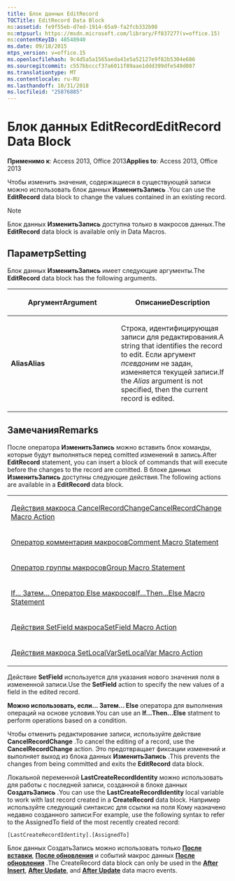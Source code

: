 ```yaml
---
title: Блок данных EditRecord
TOCTitle: EditRecord Data Block
ms:assetid: fe9f55eb-d7ed-1914-65a9-fa2fcb332b98
ms:mtpsurl: https://msdn.microsoft.com/library/Ff837277(v=office.15)
ms:contentKeyID: 48548940
ms.date: 09/18/2015
mtps_version: v=office.15
ms.openlocfilehash: 9c4d5a5a1565aeda41e5a52127e9f82b5304e686
ms.sourcegitcommit: c557bbcccf37a6011f89aae1ddd399dfe549d087
ms.translationtype: MT
ms.contentlocale: ru-RU
ms.lasthandoff: 10/31/2018
ms.locfileid: "25876885"
---
```

# <a name="editrecord-data-block"></a><span data-ttu-id="4437c-102">Блок данных EditRecord</span><span class="sxs-lookup"><span data-stu-id="4437c-102">EditRecord Data Block</span></span>

<span data-ttu-id="4437c-103">**Применимо к**: Access 2013, Office 2013</span><span class="sxs-lookup"><span data-stu-id="4437c-103">**Applies to**: Access 2013, Office 2013</span></span>

<span data-ttu-id="4437c-104">Чтобы изменить значения, содержащиеся в существующей записи можно использовать блок данных **ИзменитьЗапись** .</span><span class="sxs-lookup"><span data-stu-id="4437c-104">You can use the **EditRecord** data block to change the values contained in an existing record.</span></span>

> [!NOTE]
> <span data-ttu-id="4437c-105">Блок данных **ИзменитьЗапись** доступна только в макросов данных.</span><span class="sxs-lookup"><span data-stu-id="4437c-105">The **EditRecord** data block is available only in Data Macros.</span></span>


## <a name="setting"></a><span data-ttu-id="4437c-106">Параметр</span><span class="sxs-lookup"><span data-stu-id="4437c-106">Setting</span></span>

<span data-ttu-id="4437c-107">Блок данных **ИзменитьЗапись** имеет следующие аргументы.</span><span class="sxs-lookup"><span data-stu-id="4437c-107">The **EditRecord** data block has the following arguments.</span></span>

<table>
<colgroup>
<col style="width: 50%" />
<col style="width: 50%" />
</colgroup>
<thead>
<tr class="header">
<th><p><span data-ttu-id="4437c-108">Аргумент</span><span class="sxs-lookup"><span data-stu-id="4437c-108">Argument</span></span></p></th>
<th><p><span data-ttu-id="4437c-109">Описание</span><span class="sxs-lookup"><span data-stu-id="4437c-109">Description</span></span></p></th>
</tr>
</thead>
<tbody>
<tr class="odd">
<td><p><span data-ttu-id="4437c-110"><strong>Alias</strong></span><span class="sxs-lookup"><span data-stu-id="4437c-110"><strong>Alias</strong></span></span></p></td>
<td><p><span data-ttu-id="4437c-111">Строка, идентифицирующая записи для редактирования.</span><span class="sxs-lookup"><span data-stu-id="4437c-111">A string that identifies the record to edit.</span></span> <span data-ttu-id="4437c-112">Если аргумент <em>псевдоним</em> не задан, изменяется текущей записи.</span><span class="sxs-lookup"><span data-stu-id="4437c-112">If the <em>Alias</em> argument is not specified, then the current record is edited.</span></span></p></td>
</tr>
</tbody>
</table>

## <a name="remarks"></a><span data-ttu-id="4437c-113">Замечания</span><span class="sxs-lookup"><span data-stu-id="4437c-113">Remarks</span></span>

<span data-ttu-id="4437c-114">После оператора **ИзменитьЗапись** можно вставить блок команды, которые будут выполняться перед comitted изменений в запись.</span><span class="sxs-lookup"><span data-stu-id="4437c-114">After **EditRecord** statement, you can insert a block of commands that will execute before the changes to the record are comitted.</span></span> <span data-ttu-id="4437c-115">В блоке данных **ИзменитьЗапись** доступны следующие действия.</span><span class="sxs-lookup"><span data-stu-id="4437c-115">The following actions are available in a **EditRecord** data block.</span></span>

<table>
<colgroup>
<col style="width: 100%" />
</colgroup>
<tbody>
<tr class="odd">
<td><p><span data-ttu-id="4437c-116"><a href="cancelrecordchange-macro-action.md">Действия макроса CancelRecordChange</a></span><span class="sxs-lookup"><span data-stu-id="4437c-116"><a href="cancelrecordchange-macro-action.md">CancelRecordChange Macro Action</a></span></span></p></td>
</tr>
<tr class="even">
<td><p><span data-ttu-id="4437c-117"><a href="comment-macro-statement.md">Оператор комментария макросов</a></span><span class="sxs-lookup"><span data-stu-id="4437c-117"><a href="comment-macro-statement.md">Comment Macro Statement</a></span></span></p></td>
</tr>
<tr class="odd">
<td><p><span data-ttu-id="4437c-118"><a href="group-macro-statement.md">Оператор группы макросов</a></span><span class="sxs-lookup"><span data-stu-id="4437c-118"><a href="group-macro-statement.md">Group Macro Statement</a></span></span></p></td>
</tr>
<tr class="even">
<td><p><span data-ttu-id="4437c-119"><a href="if-then-else-macro-block.md">If... Затем... Оператор Else макросов</a></span><span class="sxs-lookup"><span data-stu-id="4437c-119"><a href="if-then-else-macro-block.md">If...Then...Else Macro Statement</a></span></span></p></td>
</tr>
<tr class="odd">
<td><p><span data-ttu-id="4437c-120"><a href="setfield-macro-action.md">Действия SetField макроса</a></span><span class="sxs-lookup"><span data-stu-id="4437c-120"><a href="setfield-macro-action.md">SetField Macro Action</a></span></span></p></td>
</tr>
<tr class="even">
<td><p><span data-ttu-id="4437c-121"><a href="setlocalvar-macro-action.md">Действия макроса SetLocalVar</a></span><span class="sxs-lookup"><span data-stu-id="4437c-121"><a href="setlocalvar-macro-action.md">SetLocalVar Macro Action</a></span></span></p></td>
</tr>
</tbody>
</table>

<span data-ttu-id="4437c-122">Действие **SetField** используется для указания нового значения поля в измененной записи.</span><span class="sxs-lookup"><span data-stu-id="4437c-122">Use the **SetField** action to specify the new values of a field in the edited record.</span></span>

<span data-ttu-id="4437c-123">**Можно использовать, если... Затем... Else** оператора для выполнения операций на основе условия.</span><span class="sxs-lookup"><span data-stu-id="4437c-123">You can use an **If...Then...Else** statment to perform operations based on a condition.</span></span>

<span data-ttu-id="4437c-124">Чтобы отменить редактирование записи, используйте действие **CancelRecordChange** .</span><span class="sxs-lookup"><span data-stu-id="4437c-124">To cancel the editing of a record, use the **CancelRecordChange** action.</span></span> <span data-ttu-id="4437c-125">Это предотвращает фиксации изменений и выполняет выход из блока данных **ИзменитьЗапись** .</span><span class="sxs-lookup"><span data-stu-id="4437c-125">This prevents the changes from being committed and exits the **EditRecord** data block.</span></span>

<span data-ttu-id="4437c-126">Локальной переменной **LastCreateRecordIdentity** можно использовать для работы с последней записи, созданной в блоке данных **СоздатьЗапись** .</span><span class="sxs-lookup"><span data-stu-id="4437c-126">You can use the **LastCreateRecordIdentity** local variable to work with last record created in a **CreateRecord** data block.</span></span> <span data-ttu-id="4437c-127">Например используйте следующий синтаксис для ссылки на поля Кому назначено недавно созданного записи:</span><span class="sxs-lookup"><span data-stu-id="4437c-127">For example, use the following syntax to refer to the AssignedTo field of the most recently created record:</span></span>

`[LastCreateRecordIdentity].[AssignedTo]`

<span data-ttu-id="4437c-128">Блок данных СоздатьЗапись можно использовать только **[После вставки](after-insert-macro-event.md)**, **[После обновления](after-update-macro-event.md)** и событий макрос данных **[После обновления](after-update-macro-event.md)** .</span><span class="sxs-lookup"><span data-stu-id="4437c-128">The CreateRecord data block can only be used in the **[After Insert](after-insert-macro-event.md)**, **[After Update](after-update-macro-event.md)**, and **[After Update](after-update-macro-event.md)** data macro events.</span></span>

